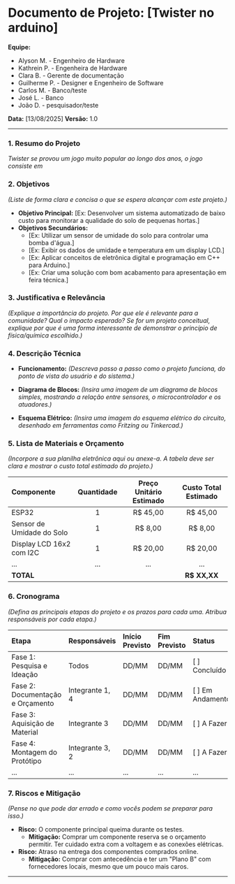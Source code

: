 # Documento de Projeto: [Twister no arduino]

**Equipe:**
* Alyson M. - Engenheiro de Hardware
* Kathrein P. - Engenheira de Hardware
* Clara B. - Gerente de documentação
* Guilherme P. - Designer e Engenheiro de Software
* Carlos M. - Banco/teste
* José L. - Banco
* João D. - pesquisador/teste

**Data:** [13/08/2025]
**Versão:** 1.0

---

### 1. Resumo do Projeto
*Twister se provou um jogo muito popular ao longo dos anos, o jogo consiste em*

### 2. Objetivos
*(Liste de forma clara e concisa o que se espera alcançar com este projeto.)*
* **Objetivo Principal:** [Ex: Desenvolver um sistema automatizado de baixo custo para monitorar a qualidade do solo de pequenas hortas.]
* **Objetivos Secundários:**
    * [Ex: Utilizar um sensor de umidade do solo para controlar uma bomba d'água.]
    * [Ex: Exibir os dados de umidade e temperatura em um display LCD.]
    * [Ex: Aplicar conceitos de eletrônica digital e programação em C++ para Arduino.]
    * [Ex: Criar uma solução com bom acabamento para apresentação em feira técnica.]

### 3. Justificativa e Relevância
*(Explique a importância do projeto. Por que ele é relevante para a comunidade? Qual o impacto esperado? Se for um projeto conceitual, explique por que é uma forma interessante de demonstrar o princípio de física/química escolhido.)*

### 4. Descrição Técnica
* **Funcionamento:**
    *(Descreva passo a passo como o projeto funciona, do ponto de vista do usuário e do sistema.)*

* **Diagrama de Blocos:**
    *(Insira uma imagem de um diagrama de blocos simples, mostrando a relação entre sensores, o microcontrolador e os atuadores.)*

* **Esquema Elétrico:**
    *(Insira uma imagem do esquema elétrico do circuito, desenhado em ferramentas como Fritzing ou Tinkercad.)*

### 5. Lista de Materiais e Orçamento
*(Incorpore a sua planilha eletrônica aqui ou anexe-a. A tabela deve ser clara e mostrar o custo total estimado do projeto.)*

| Componente | Quantidade | Preço Unitário Estimado | Custo Total Estimado |
| :--- | :---: | :---: | :---: |
| ESP32 | 1 | R$ 45,00 | R$ 45,00 |
| Sensor de Umidade do Solo | 1 | R$ 8,00 | R$ 8,00 |
| Display LCD 16x2 com I2C | 1 | R$ 20,00 | R$ 20,00 |
| ... | ... | ... | ... |
| **TOTAL** | | | **R$ XX,XX** |


### 6. Cronograma
*(Defina as principais etapas do projeto e os prazos para cada uma. Atribua responsáveis por cada etapa.)*

| Etapa | Responsáveis | Início Previsto | Fim Previsto | Status |
| :--- | :--- | :--- | :--- | :--- |
| Fase 1: Pesquisa e Ideação | Todos | DD/MM | DD/MM | [ ] Concluído |
| Fase 2: Documentação e Orçamento | Integrante 1, 4 | DD/MM | DD/MM | [ ] Em Andamento|
| Fase 3: Aquisição de Material | Integrante 3 | DD/MM | DD/MM | [ ] A Fazer |
| Fase 4: Montagem do Protótipo | Integrante 3, 2 | DD/MM | DD/MM | [ ] A Fazer |
| ... | ... | ... | ... | ... |


### 7. Riscos e Mitigação
*(Pense no que pode dar errado e como vocês podem se preparar para isso.)*
* **Risco:** O componente principal queima durante os testes.
    * **Mitigação:** Comprar um componente reserva se o orçamento permitir. Ter cuidado extra com a voltagem e as conexões elétricas.
* **Risco:** Atraso na entrega dos componentes comprados online.
    * **Mitigação:** Comprar com antecedência e ter um "Plano B" com fornecedores locais, mesmo que um pouco mais caros.

---